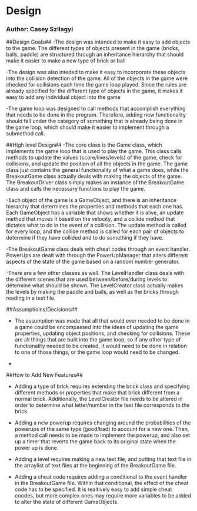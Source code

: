 # Design
### Author: Casey Szilagyi


##Design Goals##
-The design was intended to make it easy to add objects to the game. The different
types of objects present in the game (bricks, balls, paddle) are structured through
an inheritance hierarchy that should make it easier to make a new type of brick or ball

-The design was also inteded to make it easy to incorporate these objects into the collision
detection of the game. All of the objects in the game were checked for collisions each time
the game loop played. Since the rules are already specified for the different type of objects
in the game, it makes it easy to add any individual object into the game

-The game loop was designed to call methods that accomplish everything that needs to be done
in the program. Therefore, adding new functionality should fall under the category of something
that is already being done in the game loop, which should make it easier to implement through
a submethod call.

##High level Design##
-The core class is the Game class, which implements the game loop that is used to play the game.
This class calls methods to update the values (score/lives/levels) of the game, check for collisions,
and update the position of all the objects in the game. The game class just contains the
general functionality of what a game does, while the BreakoutGame class actually deals with making
the objects of the game. The BreakoutDriver class simply makes an instance of the BreakoutGame
class and calls the necessary functions to play the game.

-Each object of the game is a GameObject, and there is an inheritance hierarchy that determines
the properties and methods that each one has. Each GameObject has a variable that shows whether
it is alive, an update method that moves it based on the velocity, and a collide method that
dictates what to do in the event of a collision. The update method is called for every loop,
and the collide method is called for each pair of objects to determine if they have collided
and to do something if they have.

-The BreakoutGame class deals with cheat codes through an event handler. PowerUps are dealt with
through the PowerUpManager that alters different aspects of the state of the game based on a random
number generator.

-There are a few other classes as well. The LevelHandler class deals with the different scenes
that are used between/before/during levels to determine what should be shown. The LevelCreator
class actually makes the levels by making the paddle and balls, as well as the bricks through
reading in a text file.


##Assumptioins/Decisions##
- The assumption was made that all that would ever needed to be done in a game could be encompassed
into the ideas of updating the game properties, updating object positions, and checking for 
  collisions. These are all things that are built into the game loop, so if any other type of
  functionality needed to be created, it would need to be done in relation to one of those
  things, or the game loop would need to be changed.
  
- 


##How to Add New Features##
- Adding a type of brick requires extending the brick class and specifying different methods
or properties that make that brick different from a normal brick. Additionally, the
  LevelCreator file needs to be altered in order to determine what letter/number in the text
  file corresponds to the brick.
  
- Adding a new powerup requires changing around the probabilities of the powerups of the same
type (good/bad) to account for a new one. Then, a method call needs to be made to implement
  the powerup, and also set up a timer that reverts the game back to its original state when the
  power up is done.
  
- Adding a level requires making a new text file, and putting that text file in the arraylist of
text files at the beginning of the BreakoutGame file.
  
- Adding a cheat code requires adding a conditional to the event handler in the BreakoutGame file.
Within that conditional, the effect of the cheat code has to be specified. It is realtively
  easy to add simple cheat coodes, but more complex ones may require more variables to be added
  to alter the state of different GameObjects.

